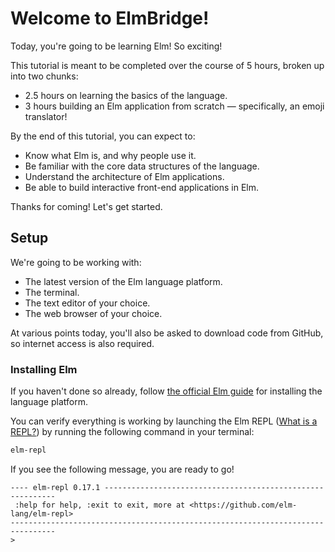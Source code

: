 # Welcome to ElmBridge!

Today, you're going to be learning Elm! So exciting!

This tutorial is meant to be completed over the course of 5 hours, broken up into two chunks:
 - 2.5 hours on learning the basics of the language.
 - 3 hours building an Elm application from scratch — specifically, an emoji translator!

By the end of this tutorial, you can expect to:

- Know what Elm is, and why people use it.
- Be familiar with the core data structures of the language.
- Understand the architecture of Elm applications.
- Be able to build interactive front-end applications in Elm.

Thanks for coming! Let's get started.

## Setup

We're going to be working with:

- The latest version of the Elm language platform.
- The terminal.
- The text editor of your choice.
- The web browser of your choice.

At various points today, you'll also be asked to download code from GitHub, so internet access is also required.

### Installing Elm

If you haven't done so already, follow [the official Elm guide](https://guide.elm-lang.org/get_started.html) for installing the language platform.

You can verify everything is working by launching the Elm REPL ([What is a REPL?](https://en.wikipedia.org/wiki/Read%E2%80%93eval%E2%80%93print_loop)) by running the following command in your terminal:

```sh
elm-repl
```

If you see the following message, you are ready to go!

```
---- elm-repl 0.17.1 -----------------------------------------------------------
 :help for help, :exit to exit, more at <https://github.com/elm-lang/elm-repl>
--------------------------------------------------------------------------------
>
```

